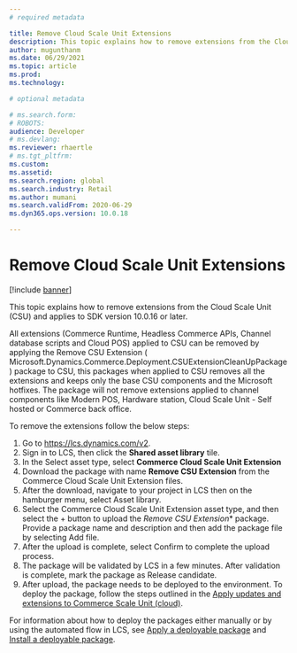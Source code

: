 ```yaml
---
# required metadata

title: Remove Cloud Scale Unit Extensions
description: This topic explains how to remove extensions from the Cloud Scale Unit (CSU).
author: mugunthanm 
ms.date: 06/29/2021
ms.topic: article
ms.prod: 
ms.technology: 

# optional metadata

# ms.search.form: 
# ROBOTS: 
audience: Developer
# ms.devlang: 
ms.reviewer: rhaertle
# ms.tgt_pltfrm: 
ms.custom: 
ms.assetid: 
ms.search.region: global
ms.search.industry: Retail
ms.author: mumani
ms.search.validFrom: 2020-06-29
ms.dyn365.ops.version: 10.0.18

---
```


# Remove Cloud Scale Unit Extensions

[!include [banner](../../includes/banner.md)]

This topic explains how to remove extensions from the Cloud Scale Unit (CSU) and applies to SDK version 10.0.16 or later.

All extensions (Commerce Runtime, Headless Commerce APIs, Channel database scripts and Cloud POS) applied to CSU can be removed by applying  the Remove CSU Extension ( Microsoft.Dynamics.Commerce.Deployment.CSUExtensionCleanUpPackage) package to CSU, this packages when applied to CSU removes all the extensions and keeps only the base CSU components and the Microsoft hotfixes. The package will not remove extensions applied to channel components like Modern POS, Hardware station, Cloud Scale Unit - Self hosted or Commerce back office.

To remove the extensions follow the below steps:

1. Go to https://lcs.dynamics.com/v2.
2. Sign in to LCS, then click the **Shared asset library** tile.
3. In the Select asset type, select **Commerce Cloud Scale Unit Extension**
4. Download the package with name **Remove CSU Extension** from the Commerce Cloud Scale Unit Extension files.
5. After the download, navigate to your project in LCS then on the hamburger menu, select Asset library.
6. Select the Commerce Cloud Scale Unit Extension asset type, and then select the + button to upload the *Remove CSU Extension** package. Provide a package name and description and then add the package file by selecting Add file.
7. After the upload is complete, select Confirm to complete the upload process.
8. The package will be validated by LCS in a few minutes. After validation is complete, mark the package as Release candidate.
9. After upload, the package needs to be deployed to the environment. To deploy the package, follow the steps outlined in the [Apply updates and extensions to Commerce Scale Unit (cloud)](../../../fin-ops-core/dev-itpro/deployment/update-retail-channel.md).

For information about how to deploy the packages either manually or by using the automated flow in LCS, see [Apply a deployable package](../../../fin-ops-core/dev-itpro/deployment/apply-deployable-package-system.md) and [Install a deployable package](../../../fin-ops-core/dev-itpro/deployment/install-deployable-package.md).
